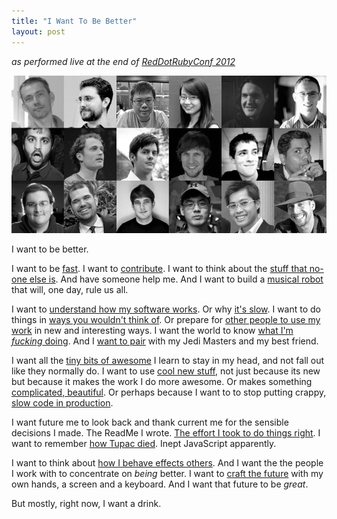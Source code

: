 ```yaml
---
title: "I Want To Be Better"
layout: post
---
```


_as performed live at the end of [RedDotRubyConf 2012](http://reddotrubyconf.com)_

![Speakers](/images/2012/rdrc-2012-speakers.png)

I want to be better.

I want to be [fast](http://twitter.com/igrigorik).
I want to [contribute](http://twitter.com/nzkoz).
I want to think about the [stuff that no-one else is](http://twitter.com/winstonyw). And have someone help me.
And I want to build a [musical robot](http://twitter.com/sausheong) that will, one day, rule us all.

I want to [understand how my software works](http://twitter.com/gnufied). Or why [it's slow](http://twitter.com/hone02).
I want to do things in [ways you wouldn't think of](http://twitter.com/hasclass). Or prepare for [other people to use my work](http://twitter.com/sutto) in new and interesting ways.
I want the world to know [what I'm *fucking* doing](http://twitter.com/walski).
And I [want to pair](http://twitter.com/luweidewei) with my Jedi Masters and my best friend.

I want all the [tiny bits of awesome](http://twitter.com/holman) I learn to stay in my head, and not fall out like they normally do.
I want to use [cool new stuff](http://twitter.com/obie), not just because its new but because it makes the work I do more awesome. Or makes something [complicated, beautiful](http://twitter.com/gabehollombe). Or perhaps because I want to to stop putting crappy, [slow code in production](http://twitter.com/akomba).

I want future me to look back and thank current me for the sensible decisions I made. The ReadMe I wrote. [The effort I took to do things right](http://twitter.com/schneems).
I want to remember [how Tupac died](http://twitter.com/secoif). Inept JavaScript apparently. 

I want to think about [how I behave effects others](http://twitter.com/danishkhan). And I want the the people I work with to concentrate on _being_ better.
I want to [craft the future](http://twitter.com/carlcoryell) with my own hands, a screen and a keyboard. And I want that future to be _great_.

But mostly, right now, I want a drink.